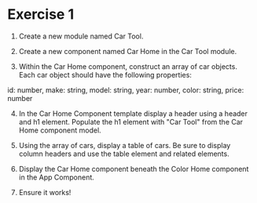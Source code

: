# Exercise 1

1. Create a new module named Car Tool.

2. Create a new component named Car Home in the Car Tool module.

3. Within the Car Home component, construct an array of car objects. Each car object should have the following properties:

id: number, make: string, model: string,
year: number, color: string, price: number

4. In the Car Home Component template display a header using a header and h1 element. Populate the h1 element with "Car Tool" from the Car Home component model.

5. Using the array of cars, display a table of cars. Be sure to display column headers and use the table element and related elements.

6. Display the Car Home component beneath the Color Home component in the App Component.

7. Ensure it works!